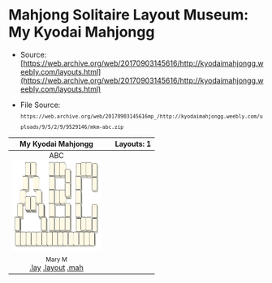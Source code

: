 # Mahjong Solitaire Layout Museum: My Kyodai Mahjongg
* Source: [https://web.archive.org/web/20170903145616/http://kyodaimahjongg.weebly.com/layouts.html](https://web.archive.org/web/20170903145616/http://kyodaimahjongg.weebly.com/layouts.html)

* File Source:  
<sub>```https://web.archive.org/web/20170903145616mp_/http://kyodaimahjongg.weebly.com/uploads/9/5/2/9/9529146/mkm-abc.zip```</sub>


|My Kyodai Mahjongg||Layouts: 1|
|:--:|:--:|:--:|
|ABC<br><img src="./abc.svg" height="180" width="175"><br> <sub>Mary M</sub> <br>[.lay](./abc.lay)  [.layout](./abc.layout)  [.mah](./abc.mah) |